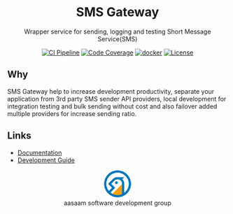 <div align="center">
  <h1>
  	SMS Gateway
  </h1>
  <p>
  	Wrapper service for sending, logging and testing Short Message Service(SMS)
  </p>
  <p>
    <!-- gitlab -->
    <a href="https://gitlab.com/aasaam/sms-gateway/-/pipelines"><img alt="CI Pipeline" src="https://gitlab.com/aasaam/sms-gateway/badges/main/pipeline.svg"></a>
    <a href="https://gitlab.com/aasaam/sms-gateway/"><img alt="Code Coverage" src="https://gitlab.com/aasaam/sms-gateway/badges/main/coverage.svg"></a>
    <!-- docker.com -->
    <a href="https://hub.docker.com/r/aasaam/sms-gateway" target="_blank"><img src="https://img.shields.io/docker/image-size/aasaam/sms-gateway?label=docker%20image" alt="docker" /></a>
    <!-- github -->
    <a href="https://github.com/aasaam/sms-gateway/blob/main/LICENSE"><img alt="License" src="https://img.shields.io/github/license/aasaam/sms-gateway"></a>
  </p>
</div>

## Why

SMS Gateway help to increase development productivity, separate your application from 3rd party SMS sender API providers, local development for integration testing and bulk sending without cost and also failover added multiple providers for increase sending ratio.

## Links

- [Documentation](https://aasaam.github.io/sms-gateway/)
- [Development Guide](./DEVELOPMENT-GUIDE.md)

<div>
  <p align="center">
    <img alt="aasaam software development group" width="64" src="https://raw.githubusercontent.com/aasaam/information/master/logo/aasaam.svg">
    <br />
    aasaam software development group
  </p>
</div>
